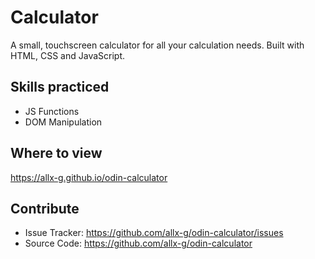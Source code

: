 Calculator
========

A small, touchscreen calculator for all your calculation needs.
Built with HTML, CSS and JavaScript.

Skills practiced
--------

- JS Functions
- DOM Manipulation

Where to view
------------

https://allx-g.github.io/odin-calculator

Contribute
----------

- Issue Tracker: https://github.com/allx-g/odin-calculator/issues
- Source Code: https://github.com/allx-g/odin-calculator